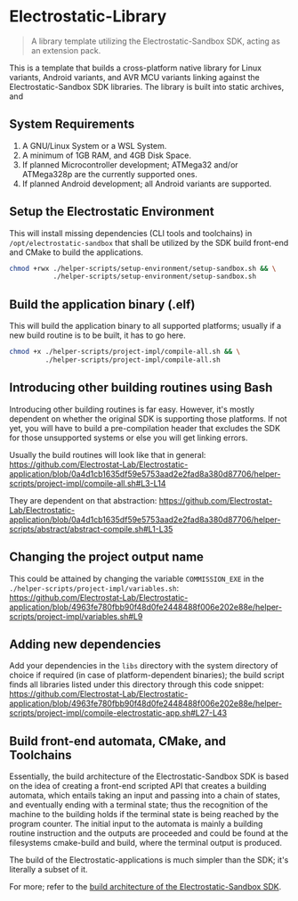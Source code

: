 # Electrostatic-Library
> A library template utilizing the Electrostatic-Sandbox SDK, acting as an extension pack.

This is a template that builds a cross-platform native library for Linux variants, Android variants, and AVR MCU variants linking against the Electrostatic-Sandbox SDK libraries. The library is built into static archives, and 

## System Requirements
1) A GNU/Linux System or a WSL System.
2) A minimum of 1GB RAM, and 4GB Disk Space.
3) If planned Microcontroller development; ATMega32 and/or ATMega328p are the currently supported ones.
4) If planned Android development; all Android variants are supported.

## Setup the Electrostatic Environment
This will install missing dependencies (CLI tools and toolchains) in `/opt/electrostatic-sandbox` that shall be utilized by the SDK build front-end and CMake to build the applications.

```bash
chmod +rwx ./helper-scripts/setup-environment/setup-sandbox.sh && \
           ./helper-scripts/setup-environment/setup-sandbox.sh
```

## Build the application binary (.elf)
This will build the application binary to all supported platforms; usually if a new build routine is to be built, it has to go here.

```bash
chmod +x ./helper-scripts/project-impl/compile-all.sh && \
         ./helper-scripts/project-impl/compile-all.sh 
```

## Introducing other building routines using Bash
Introducing other building routines is far easy. However, it's mostly dependent on whether the original SDK is supporting those platforms. If not yet, you will have to build a pre-compilation header that excludes the SDK for those unsupported systems or else you will get linking errors.

Usually the build routines will look like that in general:
https://github.com/Electrostat-Lab/Electrostatic-application/blob/0a4d1cb1635df59e5753aad2e2fad8a380d87706/helper-scripts/project-impl/compile-all.sh#L3-L14

They are dependent on that abstraction: 
https://github.com/Electrostat-Lab/Electrostatic-application/blob/0a4d1cb1635df59e5753aad2e2fad8a380d87706/helper-scripts/abstract/abstract-compile.sh#L1-L35

## Changing the project output name
This could be attained by changing the variable `COMMISSION_EXE` in the `./helper-scripts/project-impl/variables.sh`:
https://github.com/Electrostat-Lab/Electrostatic-application/blob/4963fe780fbb90f48d0fe2448488f006e202e88e/helper-scripts/project-impl/variables.sh#L9

## Adding new dependencies
Add your dependencies in the `libs` directory with the system directory of choice if required (in case of platform-dependent binaries); the build script finds all libraries listed under this directory through this code snippet:
https://github.com/Electrostat-Lab/Electrostatic-application/blob/4963fe780fbb90f48d0fe2448488f006e202e88e/helper-scripts/project-impl/compile-electrostatic-app.sh#L27-L43

## Build front-end automata, CMake, and Toolchains
Essentially, the build architecture of the Electrostatic-Sandbox SDK is based on the idea of creating a front-end scripted API that creates a building automata, which entails taking an input and passing into a chain of states, and eventually ending with a terminal state; thus the recognition of the machine to the building holds if the terminal state is being reached by the program counter. The initial input to the automata is mainly a building routine instruction and the outputs are proceeded and could be found at the filesystems cmake-build and build, where the terminal output is produced.

The build of the Electrostatic-applications is much simpler than the SDK; it's literally a subset of it.

For more; refer to the [build architecture of the Electrostatic-Sandbox SDK](https://github.com/Electrostat-Lab/Electrostatic-Sandbox/blob/master/electrostatic-sandbox-framework/docs/system-build/architecture.md).
